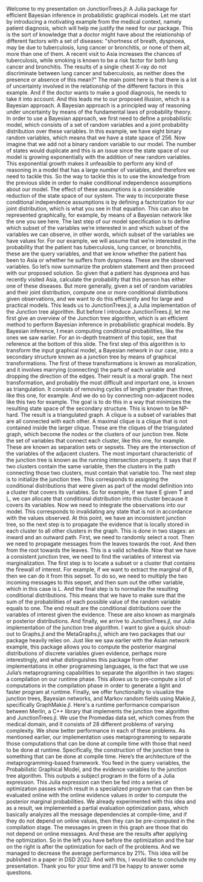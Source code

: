 Welcome to my presentation on JunctionTrees.jl: A Julia package for efficient Bayesian inference in probabilistic graphical models. Let me start by introducing a motivating example from the medical context, namely patient diagnosis, which will help me justify the need for our package. This is the sort of knowledge that a doctor might have about the relationship of different factors with a set of diseases: "shortness of breath, dyspnoea, may be due to tuberculosis, lung cancer or bronchitis, or none of them all, more than one of them. A recent visit to Asia increases the chances of tuberculosis, while smoking is known to be a risk factor for both lung cancer and bronchitis. The results of a single chest X-ray do not discriminate between lung cancer and tuberculosis, as neither does the presence or absence of this mean?" The main point here is that there is a lot of uncertainty involved in the relationship of the different factors in this example. And if the doctor wants to make a good diagnosis, he needs to take it into account. And this leads me to our proposed illusion, which is a Bayesian approach. A Bayesian approach is a principled way of reasoning under uncertainty by means of the fundamental laws of probability theory. In order to use a Bayesian approach, we first need to define a probabilistic model, which consists of a set of random variables and a joint probability distribution over these variables. In this example, we have eight binary random variables, which means that we have a state space of 256. Now imagine that we add not a binary random variable to our model. The number of states would duplicate and this is an issue since the state space of our model is growing exponentially with the addition of new random variables. This exponential growth makes it unfeasible to perform any kind of reasoning in a model that has a large number of variables, and therefore we need to tackle this. So the way to tackle this is to use the knowledge from the previous slide in order to make conditional independence assumptions about our model. The effect of these assumptions is a considerable reduction of the state space of our system. The way to incorporate these conditional independence assumptions is by defining a factorization for our joint distribution, which is what you see in that equation. This can also be represented graphically, for example, by means of a Bayesian network like the one you see here. The last step of our model specification is to define which subset of the variables we’re interested in and which subset of the variables we can observe, in other words, which subset of the variables we have values for. For our example, we will assume that we’re interested in the probability that the patient has tuberculosis, lung cancer, or bronchitis, these are the query variables, and that we know whether the patient has been to Asia or whether he suffers from dyspnoea. These are the observed variables. So let’s now summarize the problem statement and then proceed with our proposed solution. So given that a patient has dyspnoea and has recently visited Asia, calculate the probability that this person has either one of these diseases. But more generally, given a set of random variables and their joint distribution, compute one or more conditional distributions given observations, and we want to do this efficiently and for large and practical models. This leads us to JunctionTrees.jl, a Julia implementation of the Junction tree algorithm. But before I introduce JunctionTrees.jl, let me first give an overview of the Junction tree algorithm, which is an efficient method to perform Bayesian inference in probabilistic graphical models. By Bayesian inference, I mean computing conditional probabilities, like the ones we saw earlier. For an in-depth treatment of this topic, see that reference at the bottom of this slide. The first step of this algorithm is to transform the input graphical model, a Bayesian network in our case, into a secondary structure known as a junction tree by means of graphical transformations. The first of these transformations is known as moralization, and it involves marrying (connecting) the parts of each variable and dropping the direction of the edges. Their result is a moral graph. The next transformation, and probably the most difficult and important one, is known as triangulation. It consists of removing cycles of length greater than three, like this one, for example. And we do so by connecting non-adjacent nodes like this two for example. The goal is to do this in a way that minimizes the resulting state space of the secondary structure. This is known to be NP-hard. The result is a triangulated graph. A clique is a subset of variables that are all connected with each other. A maximal clique is a clique that is not contained inside the larger clique. These are the cliques of the triangulated graph, which become the nodes or the clusters of our junction tree. Note the set of variables that connect each cluster, like this one, for example. These are known as separation sets or sepsets. They are the intersection of the variables of the adjacent clusters. The most important characteristic of the junction tree is known as the running intersection property. It says that if two clusters contain the same variable, then the clusters in the path connecting those two clusters, must contain that variable too. The next step is to initialize the junction tree. This corresponds to assigning the conditional distributions that were given as part of the model definition into a cluster that covers its variables. So for example, if we have E given T and L, we can allocate that conditional distribution into this cluster because it covers its variables. Now we need to integrate the observations into our model. This corresponds to invalidating any state that is not in accordance with the values observed. At this point, we have an inconsistent junction tree, so the next step is to propagate the evidence that is locally stored in each cluster to all other clusters in the graph. This is done in two stages: an inward and an outward path. First, we need to randomly select a root. Then we need to propagate messages from the leaves towards the root. And then from the root towards the leaves. This is a valid schedule. Now that we have a consistent junction tree, we need to find the variables of interest via marginalization. The first step is to locate a subset or a cluster that contains the firewall of interest. For example, if we want to extract the marginal of B, then we can do it from this sepset. To do so, we need to multiply the two incoming messages to this sepset, and then sum out the other variable, which in this case is L. And the final step is to normalize the resulting conditional distributions. This means that we have to make sure that the sum of the probabilities of each possible value of the random variable equals to one. The end result are the conditional distributions over the variables of interest given the evidence. These are also known as marginals or posterior distributions. And finally, we arrive to JunctionTrees.jl, our Julia implementation of the junction tree algorithm. I want to give a quick shout-out to Graphs.jl and the MetaGraphs.jl, which are two packages that our package heavily relies on. Just like we saw earlier with the Asian network example, this package allows you to compute the posterior marginal distributions of discrete variables given evidence, perhaps more interestingly, and what distinguishes this package from other implementations in other programming languages, is the fact that we use Julia’s metaprograming capabilities to separate the algorithm in two stages: a compilation on our runtime phase. This allows us to pre-compute a lot of computations in the compilation phase in order to generate a light and faster program at runtime. Finally, we offer functionality to visualize the junction trees, Bayesian networks, and Markov random fields using Makie.jl, specifically GraphMakie.jl. Here's a runtime performance comparison between Merlin, a C++ library that implements the junction tree algorithm and JunctionTrees.jl. We use the Promedas data set, which comes from the medical domain, and it consists of 28 different problems of varying complexity. We show better performance in each of these problems. As mentioned earlier, our implementation uses metaprogramming to separate those computations that can be done at compile time with those that need to be done at runtime. Specifically, the construction of the junction tree is something that can be done at compile time. Here’s the architecture of the metaprogramming-based framework. You feed in the query variables, the Probabilistic Graphical Model, and the evidence variables to the junction tree algorithm. This outputs a subject program in the form of a Julia expression. This Julia expression can then be fed into a series of optimization passes which result in a specialized program that can then be evaluated online with the online evidence values in order to compute the posterior marginal probabilities. We already experimented with this idea and as a result, we implemented a partial evaluation optimization pass, which basically analyzes all the message dependencies at compile-time, and if they do not depend on online values, then they can be pre-computed in the compilation stage. The messages in green in this graph are those that do not depend on online messages. And these are the results after applying the optimization. So in the left you have before the optimization and the bar on the right is after the optimization for each of the problems. And we managed to decrease the average performance by 21%. This idea will be published in a paper in DSD 2022. And with this, I would like to conclude my presentation. Thank you for your time and I’ll be happy to answer some questions.
